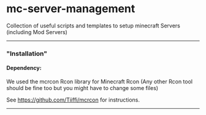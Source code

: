 # mc-server-management

Collection of useful scripts and templates to setup minecraft Servers (including Mod Servers)

---

### "Installation"
#### Dependency:
We used the mcrcon Rcon library for Minecraft Rcon
(Any other Rcon tool should be fine too but you might have to change some files)

See https://github.com/Tiiffi/mcrcon for instructions.

---


